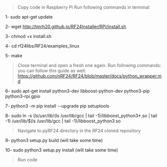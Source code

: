 > Copy code in Raspberry Pi
> Run following commands in terminal:

1- sudo apt-get update

2- wget http://tmrh20.github.io/RF24Installer/RPi/install.sh

3- chmod +x install.sh

4- cd rf24libs/RF24/examples_linux

5- make

> Close terminal and open a fresh one again. Run following commands:
> you can follow this guide as well: https://github.com/nRF24/RF24/blob/master/docs/python_wrapper.md

6- sudo apt-get install python3-dev libboost-python-dev python3-pip python3-rpi.gpio

7- python3 -m pip install --upgrade pip setuptools

8- sudo ln -s $(ls /usr/lib/$(ls /usr/lib/gcc | tail -1)/libboost_python3*.so | tail -1) /usr/lib/$(ls /usr/lib/gcc | tail -1)/libboost_python3.so

> Navigate to pyRF24 directory in the RF24 cloned repository

9- python3 setup.py build (will take some time)

10- sudo python3 setup.py install (will take some time)

> Run code
